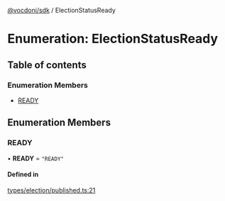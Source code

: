[@vocdoni/sdk](/sdk) / ElectionStatusReady

# Enumeration: ElectionStatusReady

## Table of contents

### Enumeration Members

- [READY](ElectionStatusReady#ready)

## Enumeration Members

### READY

• **READY** = ``"READY"``

#### Defined in

[types/election/published.ts:21](https://github.com/vocdoni/vocdoni-sdk/blob/9c64446/src/types/election/published.ts#L21)
